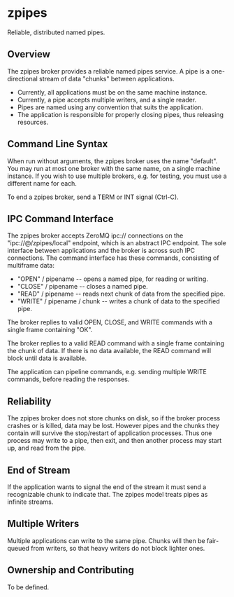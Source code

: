 # zpipes

Reliable, distributed named pipes.

## Overview

The zpipes broker provides a reliable named pipes service. A pipe is a one-directional stream of data "chunks" between applications.

* Currently, all applications must be on the same machine instance.
* Currently, a pipe accepts multiple writers, and a single reader.
* Pipes are named using any convention that suits the application.
* The application is responsible for properly closing pipes, thus releasing resources.

## Command Line Syntax

When run without arguments, the zpipes broker uses the name "default". You may run at most one broker with the same name, on a single machine instance. If you wish to use multiple brokers, e.g. for testing, you must use a different name for each.

To end a zpipes broker, send a TERM or INT signal (Ctrl-C).

## IPC Command Interface

The zpipes broker accepts ZeroMQ ipc:// connections on the "ipc://@/zpipes/local" endpoint, which is an abstract IPC endpoint. The sole interface between applications and the broker is across such IPC connections. The command interface has these commands, consisting of multiframe data:

* "OPEN" / pipename -- opens a named pipe, for reading or writing.
* "CLOSE" / pipename -- closes a named pipe.
* "READ" / pipename -- reads next chunk of data from the specified pipe.
* "WRITE" / pipename / chunk -- writes a chunk of data to the specified pipe.

The broker replies to valid OPEN, CLOSE, and WRITE commands with a single frame containing "OK".

The broker replies to a valid READ command with a single frame containing the chunk of data. If there is no data available, the READ command will block until data is available.

The application can pipeline commands, e.g. sending multiple WRITE commands, before reading the responses.

## Reliability

The zpipes broker does not store chunks on disk, so if the broker process crashes or is killed, data may be lost. However pipes and the chunks they contain will survive the stop/restart of application processes. Thus one process may write to a pipe, then exit, and then another process may start up, and read from the pipe.

## End of Stream

If the application wants to signal the end of the stream it must send a recognizable chunk to indicate that. The zpipes model treats pipes as infinite streams.

## Multiple Writers

Multiple applications can write to the same pipe. Chunks will then be fair-queued from writers, so that heavy writers do not block lighter ones.

## Ownership and Contributing

To be defined.
